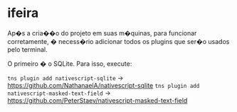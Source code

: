 # ifeira

Ap�s a cria��o do projeto em suas m�quinas, para funcionar corretamente, � necess�rio adicionar todos os plugins que ser�o usados pelo terminal.

O primeiro � o SQLite. Para isso, execute: 

`tns plugin add nativescript-sqlite` -> https://github.com/NathanaelA/nativescript-sqlite
`tns plugin add nativescript-masked-text-field` -> https://github.com/PeterStaev/nativescript-masked-text-field